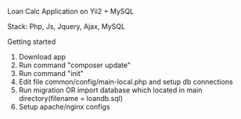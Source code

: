 Loan Calc Application on Yii2 + MySQL

Stack: Php, Js, Jquery, Ajax, MySQL

Getting started
1) Download app
3) Run command "composer update"
4) Run command "init"
5) Edit file common/config/main-local.php and setup db connections
6) Run migration OR import database which located in main directory(filename = loandb.sql)
7) Setup apache/nginx configs
